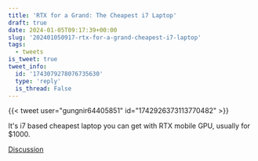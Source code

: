 ```yaml
---
title: 'RTX for a Grand: The Cheapest i7 Laptop'
draft: true
date: 2024-01-05T09:17:39+00:00
slug: '202401050917-rtx-for-a-grand-cheapest-i7-laptop'
tags:
  - tweets
is_tweet: true
tweet_info:
  id: '1743079278076735630'
  type: 'reply'
  is_thread: False
---
```




{{< tweet user="gungnir64405851" id="1742926373113770482" >}}

It's i7 based cheapest laptop you can get with RTX mobile GPU, usually for $1000.

[Discussion](https://x.com/sytelus/status/1743079278076735630)
